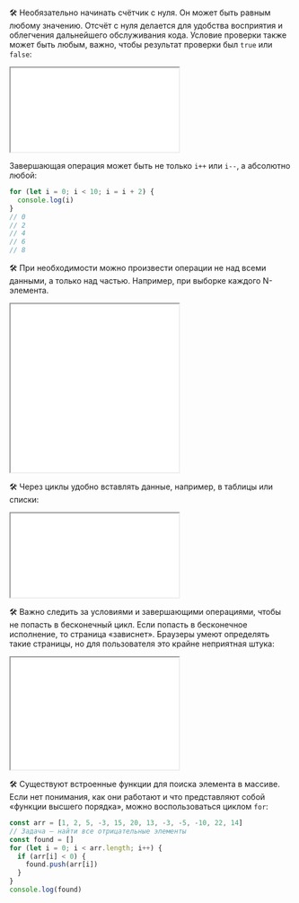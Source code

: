 🛠 Необязательно начинать счётчик с нуля. Он может быть равным любому значению. Отсчёт с нуля делается для удобства восприятия и облегчения дальнейшего обслуживания кода. Условие проверки также может быть любым, важно, чтобы результат проверки был `true` или `false`:

<iframe title="Пример счётчика" src="../demos/vindi-r-WWxaPV/" height="150"></iframe>

Завершающая операция может быть не только `i++` или `i--`, а абсолютно любой:

```js
for (let i = 0; i < 10; i = i + 2) {
  console.log(i)
}
// 0
// 2
// 4
// 6
// 8
```

🛠 При необходимости можно произвести операции не над всеми данными, а только над частью. Например, при выборке каждого N-элемента.

<iframe title="Выбор каждого N-элемента" src="../demos/vindi-r-ROReQM/" height="300"></iframe>

🛠 Через циклы удобно вставлять данные, например, в таблицы или списки:

<iframe title="Вставка данных" src="../demos/vindi-r-gyMQYq/" height="150"></iframe>

🛠 Важно следить за условиями и завершающими операциями, чтобы не попасть в бесконечный цикл. Если попасть в бесконечное исполнение, то страница «зависнет». Браузеры умеют определять такие страницы, но для пользователя это крайне неприятная штука:

<iframe title="Битый цикл" src="../demos/vindi-r-axZQLY/" height="200"></iframe>

🛠 Существуют встроенные функции для поиска элемента в массиве. Если нет понимания, как они работают и что представляют собой «функции высшего порядка», можно воспользоваться циклом `for`:

```js
const arr = [1, 2, 5, -3, 15, 20, 13, -3, -5, -10, 22, 14]
// Задача — найти все отрицательные элементы
const found = []
for (let i = 0; i < arr.length; i++) {
  if (arr[i] < 0) {
    found.push(arr[i])
  }
}
console.log(found)
```
